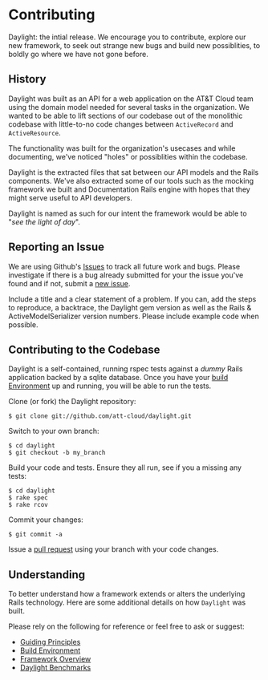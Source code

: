 # Contributing

Daylight: the intial release.  We encourage you to contribute, explore
our new framework, to seek out strange new bugs and build new possiblities,
to boldly go where we have not gone before.

## History

Daylight was built as an API for a web application on the AT&T Cloud team
using the domain model needed for several tasks in the organization.  We
wanted to be able to lift sections of our codebase out of the monolithic
codebase with little-to-no code changes between `ActiveRecord` and
`ActiveResource`.

The functionality was built for the organization's usecases and while
documenting, we've noticed "holes" or possiblities within the codebase.

Daylight is the extracted files that sat between our API models and the
Rails components.  We've also extracted some of our tools such as the
mocking framework we built and Documentation Rails engine with hopes
that they might serve useful to API developers.

Daylight is named as such for our intent the framework would be able to
"_see the light of day_".

## Reporting an Issue

We are using Github's [Issues](https://github.com/att-cloud/daylight/issues)
to track all future work and bugs.  Please investigate if there is a bug
already submitted for your the issue you've found and if not, submit a
[new issue](https://github.com/att-cloud/daylight/issues/new).

Include a title and a clear statement of a problem.  If you can, add the
steps to reproduce, a backtrace, the Daylight gem version as well as the
Rails & ActiveModelSerializer version numbers.  Please include example
code when possible.

## Contributing to the Codebase

Daylight is a self-contained, running rspec tests against a _dummy_ Rails
application backed by a sqlite database.  Once you have your
[build Environment](environment.md) up and running, you will be able to
run the tests.

Clone (or fork) the Daylight repository:

    $ git clone git://github.com/att-cloud/daylight.git

Switch to your own branch:

    $ cd daylight
    $ git checkout -b my_branch

Build your code and tests.  Ensure they all run, see if you a missing any
tests:

    $ cd daylight
    $ rake spec
    $ rake rcov

Commit your changes:

    $ git commit -a

Issue a [pull request](#https://help.github.com/articles/using-pull-requests)
using your branch with your code changes.

## Understanding

To better understand how a framework extends or alters the underlying Rails
technology.  Here are some additional details on how `Daylight` was built.

Please rely on the following for reference or feel free to ask or suggest:

* [Guiding Principles](principles.md)
* [Build Environment](environment.md)
* [Framework Overview](framework.md)
* [Daylight Benchmarks](benchmarks.md)
